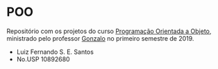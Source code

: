 # POO
Repositório com os projetos do curso [Programação Orientada a Objeto](https://uspdigital.usp.br/jupiterweb/obterDisciplina?sgldis=7600055), ministrado pelo professor [Gonzalo](http://www2.ifsc.usp.br/portal-ifsc/pagina-pessoal-docente/?codigo=161) no primeiro semestre de 2019.

* Luiz Fernando S. E. Santos
* No.USP 10892680

